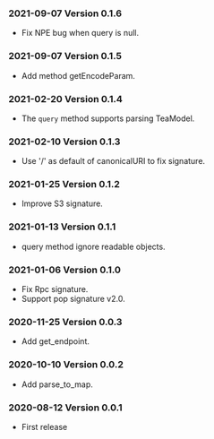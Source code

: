 ### 2021-09-07 Version 0.1.6
* Fix NPE bug when query is null.

### 2021-09-07 Version 0.1.5
* Add method getEncodeParam.

### 2021-02-20 Version 0.1.4
* The `query` method supports parsing TeaModel.

### 2021-02-10 Version 0.1.3
* Use '/' as default of canonicalURI to fix signature.

### 2021-01-25 Version 0.1.2
* Improve S3 signature.

### 2021-01-13 Version 0.1.1
* query method ignore readable objects.

### 2021-01-06 Version 0.1.0
* Fix Rpc signature.
* Support pop signature v2.0.

### 2020-11-25 Version 0.0.3
* Add get_endpoint.

### 2020-10-10 Version 0.0.2
* Add parse_to_map.

### 2020-08-12 Version 0.0.1
* First release